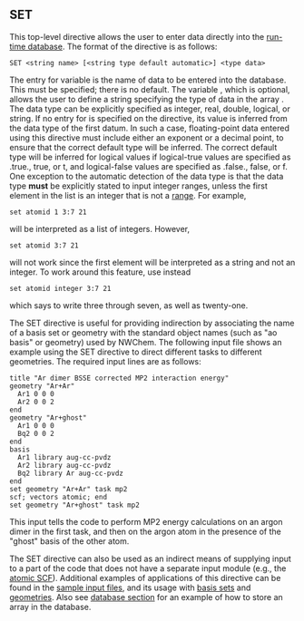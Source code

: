 ## SET

This top-level directive allows the user to enter data directly into the
[run-time database](NWChem-Architecture#database-structure).
The format of the directive is as follows:
```
SET <string name> [<string type default automatic>] <type data>
```
The entry for variable <name> is the name of data to be entered into the
database. This must be specified; there is no default. The variable
<type>, which is optional, allows the user to define a string specifying
the type of data in the array <name>. The data type can be explicitly
specified as integer, real, double, logical, or string. If no entry for
<type> is specified on the directive, its value is inferred from the
data type of the first datum. In such a case, floating-point data
entered using this directive must include either an exponent or a
decimal point, to ensure that the correct default type will be inferred.
The correct default type will be inferred for logical values if
logical-true values are specified as .true., true, or t, and
logical-false values are specified as .false., false, or f. One
exception to the automatic detection of the data type is that the data
type **must** be explicitly stated to input integer ranges, unless the
first element in the list is an integer that is not a
[range](Getting-Started#input-format-and-syntax-for-directives).
For example,
```
set atomid 1 3:7 21
```
will be interpreted as a list of integers. However,
```
set atomid 3:7 21 
```
will not work since the first element will be interpreted as a string
and not an integer. To work around this feature, use instead
```
set atomid integer 3:7 21
```
which says to write three through seven, as well as twenty-one.

The SET directive is useful for providing indirection by associating the
name of a basis set or geometry with the standard object names (such as
"ao basis" or geometry) used by NWChem. The following input file shows
an example using the SET directive to direct different tasks to
different geometries. The required input lines are as follows:
```
title "Ar dimer BSSE corrected MP2 interaction energy"   
geometry "Ar+Ar"   
  Ar1 0 0 0   
  Ar2 0 0 2   
end  
geometry "Ar+ghost"   
  Ar1 0 0 0   
  Bq2 0 0 2   
end  
basis   
  Ar1 library aug-cc-pvdz   
  Ar2 library aug-cc-pvdz   
  Bq2 library Ar aug-cc-pvdz   
end  
set geometry "Ar+Ar" task mp2   
scf; vectors atomic; end  
set geometry "Ar+ghost" task mp2 
```
This input tells the code to perform MP2 energy calculations on an argon
dimer in the first task, and then on the argon atom in the presence of
the "ghost" basis of the other atom.

The SET directive can also be used as an indirect means of supplying
input to a part of the code that does not have a separate input module
(e.g., the [atomic
SCF](Hartree-Fock-Theory-for-Molecules#atomic-guess-orbitals-with-charged-atoms)).
Additional examples of applications of this directive can be found in
the [sample input
files](Getting-Started#water-molecule-sample-input-file), and
its usage with [basis sets](Basis) and
[geometries](Geometry). Also see [database
section](NWChem-Architecture#database-structure) for an example of how to
store an array in the database.
